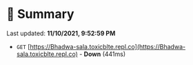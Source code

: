 # 📖 Summary
Last updated: **11/10/2021, 9:52:59 PM**

- `GET` [https://Bhadwa-sala.toxicblte.repl.co](https://Bhadwa-sala.toxicblte.repl.co) - **Down** (441ms)
